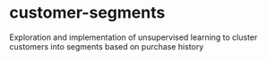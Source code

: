 # customer-segments
Exploration and implementation of unsupervised learning to cluster customers into segments based on purchase history
